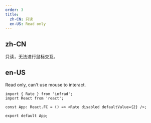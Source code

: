 ```yaml
---
order: 3
title:
  zh-CN: 只读
  en-US: Read only
---
```


## zh-CN

只读，无法进行鼠标交互。

## en-US

Read only, can't use mouse to interact.

```tsx
import { Rate } from 'infrad';
import React from 'react';

const App: React.FC = () => <Rate disabled defaultValue={2} />;

export default App;
```
